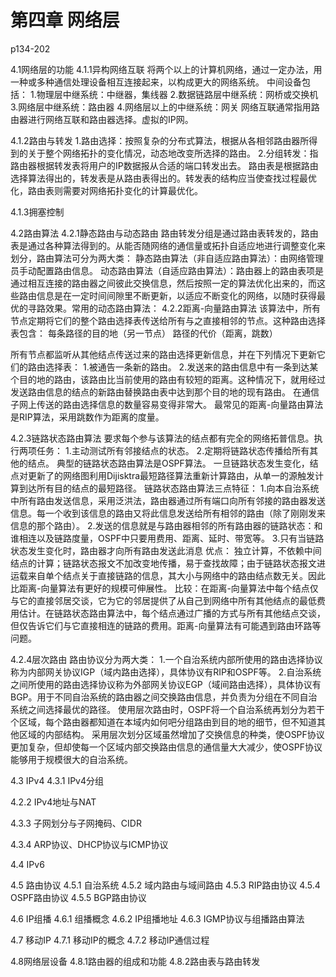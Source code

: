 # 第四章 网络层
p134-202

4.1网络层的功能
4.1.1异构网络互联
将两个以上的计算机网络，通过一定办法，用一种或多种通信处理设备相互连接起来，以构成更大的网络系统。
中间设备包括：
1.物理层中继系统：中继器，集线器
2.数据链路层中继系统：网桥或交换机
3.网络层中继系统：路由器
4.网络层以上的中继系统：网关
网络互联通常指用路由器进行网络互联和路由器选择。虚拟的IP网。

4.1.2路由与转发
1.路由选择：按照复杂的分布式算法，根据从各相邻路由器所得到的关于整个网络拓扑的变化情况，动态地改变所选择的路由。
2.分组转发：指路由器根据转发表将用户的IP数据报从合适的端口转发出去。
路由表是根据路由选择算法得出的，转发表是从路由表得出的。转发表的结构应当使查找过程最优化，路由表则需要对网络拓扑变化的计算最优化。

4.1.3拥塞控制

4.2路由算法
4.2.1静态路由与动态路由
路由转发分组是通过路由表转发的，路由表是通过各种算法得到的。从能否随网络的通信量或拓扑自适应地进行调整变化来划分，路由算法可分为两大类：
静态路由算法（非自适应路由算法）：由网络管理员手动配置路由信息。
动态路由算法（自适应路由算法）：路由器上的路由表项是通过相互连接的路由器之间彼此交换信息，然后按照一定的算法优化出来的，而这些路由信息是在一定时间间隙里不断更新，以适应不断变化的网络，以随时获得最优的寻路效果。常用的动态路由算法：
4.2.2距离-向量路由算法
该算法中，所有节点定期将它们的整个路由选择表传送给所有与之直接相邻的节点。这种路由选择表包含：
每条路径的目的地（另一节点）
路径的代价（距离，跳数）

所有节点都监听从其他结点传送过来的路由选择更新信息，并在下列情况下更新它们的路由选择表：
1.被通告一条新的路由。
2.发送来的路由信息中有一条到达某个目的地的路由，该路由比当前使用的路由有较短的距离。这种情况下，就用经过发送路由信息的结点的新路由替换路由表中达到那个目的地的现有路由。
在通信子网上传送的路由选择信息的数量容易变得非常大。
最常见的距离-向量路由算法是RIP算法，采用跳数作为距离的度量。

4.2.3链路状态路由算法
要求每个参与该算法的结点都有完全的网络拓普信息。执行两项任务：
1.主动测试所有邻接结点的状态。
2.定期将链路状态传播给所有其他的结点。
典型的链路状态路由算法是OSPF算法。
一旦链路状态发生变化，结点对更新了的网络图利用Dijisktra最短路径算法重新计算路由，从单一的源触发计算到达所有目的结点的最短路径。
链路状态路由算法三点特征：
1.向本自治系统中所有路由发送信息，采用泛洪法，路由器通过所有端口向所有邻接的路由器发送信息。每一个收到该信息的路由又将此信息发送给所有相邻的路由（除了刚刚发来信息的那个路由）。
2.发送的信息就是与路由器相邻的所有路由器的链路状态：和谁相连以及链路度量，OSPF中只要用费用、距离、延时、带宽等。
3.只有当链路状态发生变化时，路由器才向所有路由发送此消息
优点：
独立计算，不依赖中间结点的计算；链路状态报文不加改变地传播，易于查找故障；由于链路状态报文进运载来自单个结点关于直接链路的信息，其大小与网络中的路由结点数无关。因此比距离-向量算法有更好的规模可伸展性。
比较：在距离-向量算法中每个结点仅与它的直接邻居交谈，它为它的邻居提供了从自己到网络中所有其他结点的最低费用估计。在链路状态路由算法中，每个结点通过广播的方式与所有其他结点交谈，但仅告诉它们与它直接相连的链路的费用。距离-向量算法有可能遇到路由环路等问题。

4.2.4层次路由
路由协议分为两大类：
1.一个自治系统内部所使用的路由选择协议称为内部网关协议IGP（域内路由选择），具体协议有RIP和OSPF等。
2.自治系统之间所使用的路由选择协议称为外部网关协议EGP（域间路由选择），具体协议有BGP。用于不同自治系统的路由器之间交换路由信息，并负责为分组在不同自治系统之间选择最优的路径。
使用层次路由时，OSPF将一个自治系统再划分为若干个区域，每个路由器都知道在本域内如何吧分组路由到目的地的细节，但不知道其他区域的内部结构。
采用层次划分区域虽然增加了交换信息的种类，使OSPF协议更加复杂，但却使每一个区域内部交换路由信息的通信量大大减少，使OSPF协议能够用于规模很大的自治系统。

4.3 IPv4
4.3.1 IPv4分组


4.2.2 IPv4地址与NAT

4.3.3 子网划分与子网掩码、CIDR

4.3.4 ARP协议、DHCP协议与ICMP协议

4.4 IPv6

4.5 路由协议
4.5.1 自治系统
4.5.2 域内路由与域间路由
4.5.3 RIP路由协议
4.5.4 OSPF路由协议
4.5.5 BGP路由协议

4.6 IP组播
4.6.1 组播概念
4.6.2 IP组播地址
4.6.3 IGMP协议与组播路由算法

4.7 移动IP
4.7.1 移动IP的概念
4.7.2 移动IP通信过程

4.8网络层设备
4.8.1路由器的组成和功能
4.8.2路由表与路由转发